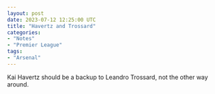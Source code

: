 ```yaml
---
layout: post
date: 2023-07-12 12:25:00 UTC
title: "Havertz and Trossard"
categories:
- "Notes"
- "Premier League"
tags:
- "Arsenal"
---
```


Kai Havertz should be a backup to Leandro Trossard, not the other way around.

